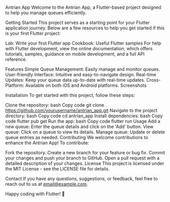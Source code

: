 Antrian App
Welcome to the Antrian App, a Flutter-based project designed to help you manage queues efficiently.

Getting Started
This project serves as a starting point for your Flutter application journey. Below are a few resources to help you get started if this is your first Flutter project:

Lab: Write your first Flutter app
Cookbook: Useful Flutter samples
For help with Flutter development, view the online documentation, which offers tutorials, samples, guidance on mobile development, and a full API reference.

Features
Simple Queue Management: Easily manage and monitor queues.
User-friendly Interface: Intuitive and easy-to-navigate design.
Real-time Updates: Keep your queue data up-to-date with real-time updates.
Cross-Platform: Available on both iOS and Android platforms.
Screenshots


Installation
To get started with this project, follow these steps:

Clone the repository:
bash
Copy code
git clone https://github.com/yourusername/antrian_app.git
Navigate to the project directory:
bash
Copy code
cd antrian_app
Install dependencies:
bash
Copy code
flutter pub get
Run the app:
bash
Copy code
flutter run
Usage
Add a new queue: Enter the queue details and click on the 'Add' button.
View queue: Click on a queue to view its details.
Manage queue: Update or delete queue entries as needed.
Contributing
We welcome contributions to enhance the Antrian App! To contribute:

Fork the repository.
Create a new branch for your feature or bug fix.
Commit your changes and push your branch to GitHub.
Open a pull request with a detailed description of your changes.
License
This project is licensed under the MIT License - see the LICENSE file for details.

Contact
If you have any questions, suggestions, or feedback, feel free to reach out to us at email@example.com.

Happy coding with Flutter! 🚀




